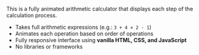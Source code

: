This is a fully animated arithmetic calculator that displays each step of the calculation process.

- Takes full arithmetic expressions (e.g.: `3 + 4 × 2 - 1`)
- Animates each operation based on order of operations
- Fully responsive interface using **vanilla HTML, CSS, and JavaScript**
- No libraries or frameworks
